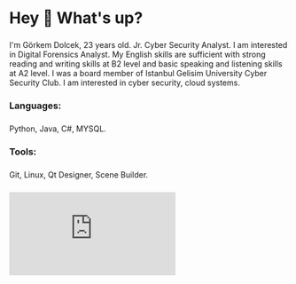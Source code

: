 <h1 align="left">Hey 👋 What's up?</h1>

###

<p align="left">I'm Görkem Dolcek, 23 years old. Jr. Cyber Security Analyst. I am interested in Digital Forensics Analyst. My English skills are sufficient with strong reading and writing skills at B2 level and basic speaking and listening skills at A2 level. I was a board member of Istanbul Gelisim University Cyber Security Club. I am interested in cyber security, cloud systems. </p>

###

<h3 align="left">Languages:</h3>

###

Python, Java, C#, MYSQL.

###

<h3 align="left"> Tools: </h3>

###

Git, Linux, Qt Designer, Scene Builder.

###

<iframe src="https://tryhackme.com/api/v2/badges/public-profile?userPublicId=3700751" style='border:none;'></iframe>

### 


